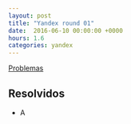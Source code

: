 ```yaml
---
layout: post
title: "Yandex round 01"
date:  2016-06-10 00:00:00 +0000
hours: 1.6
categories: yandex 
---
```

[Problemas](https://contest.yandex.com/algorithm2016/contest/2540/problems/)

## Resolvidos
* A
